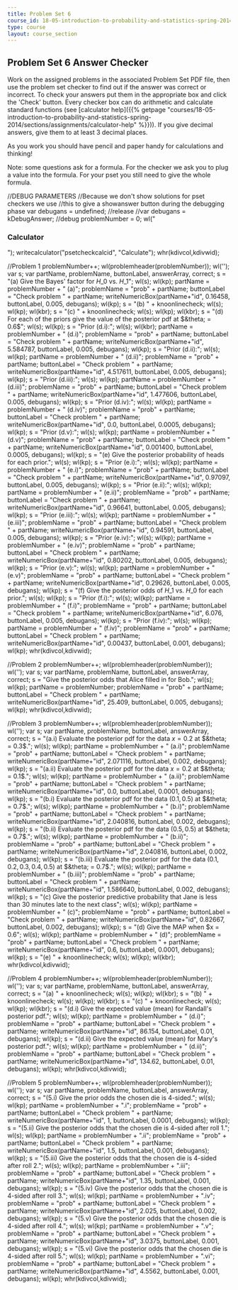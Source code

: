 ```yaml
---
title: Problem Set 6
course_id: 18-05-introduction-to-probability-and-statistics-spring-2014
type: course
layout: course_section
---
```

Problem Set 6 Answer Checker
----------------------------

Work on the assigned problems in the associated Problem Set PDF file, then use the problem set checker to find out if the answer was correct or incorrect. To check your answers put them in the appropriate box and click the 'Check' button. Every checker box can do arithmetic and calculate standard functions (see [calculator help]({{% getpage "courses/18-05-introduction-to-probability-and-statistics-spring-2014/sections/assignments/calculator-help" %}})). If you give decimal answers, give them to at least 3 decimal places.

As you work you should have pencil and paper handy for calculations and thinking!

Note: some questions ask for a formula. For the checker we ask you to plug a value into the formula. For your pset you still need to give the whole formula.

//DEBUG PARAMETERS //Because we don't show solutions for pset checkers we use //this to give a showanswer button during the debugging phase var debugans = undefined; //release //var debugans = kDebugAnswer; //debug problemNumber = 0; wl("<h3>Calculator</h3>"); writecalculator("psetcheckcalcid", "Calculate"); whr(kdivcol,kdivwid);

//Problem 1 problemNumber++; wl(problemheader(problemNumber)); wl(''); var s; var partName, problemName, buttonLabel, answerArray, correct; s = "(a) Give the Bayes' factor for $H\_0$ vs. $H\_1$"; wl(s); wl(kp); partName = problemNumber + " (a)"; problemName = "prob" + partName; buttonLabel = "Check problem " + partName; writeNumericBox(partName+"id", 0.16458, buttonLabel, 0.005, debugans); wl(kp); s = "(b) " + knoonlinecheck; wl(s); wl(kp); wl(kbr); s = "(c) " + knoonlinecheck; wl(s); wl(kp); wl(kbr); s = "(d) For each of the priors give the value of the posterior pdf at $&theta; = 0.6$"; wl(s); wl(kp); s = "Prior (d.i):"; wl(s); wl(kbr); partName = problemNumber + " (d.i)"; problemName = "prob" + partName; buttonLabel = "Check problem " + partName; writeNumericBox(partName+"id", 5.584787, buttonLabel, 0.005, debugans); wl(kp); s = "Prior (d.ii):"; wl(s); wl(kp); partName = problemNumber + " (d.ii)"; problemName = "prob" + partName; buttonLabel = "Check problem " + partName; writeNumericBox(partName+"id", 4.517611, buttonLabel, 0.005, debugans); wl(kp); s = "Prior (d.iii):"; wl(s); wl(kp); partName = problemNumber + " (d.iii)"; problemName = "prob" + partName; buttonLabel = "Check problem " + partName; writeNumericBox(partName+"id", 1.477606, buttonLabel, 0.005, debugans); wl(kp); s = "Prior (d.iv):"; wl(s); wl(kp); partName = problemNumber + " (d.iv)"; problemName = "prob" + partName; buttonLabel = "Check problem " + partName; writeNumericBox(partName+"id", 0.0, buttonLabel, 0.0005, debugans); wl(kp); s = "Prior (d.v):"; wl(s); wl(kp); partName = problemNumber + " (d.v)"; problemName = "prob" + partName; buttonLabel = "Check problem " + partName; writeNumericBox(partName+"id", 0.001400, buttonLabel, 0.0005, debugans); wl(kp); s = "(e) Give the posterior probability of heads for each prior."; wl(s); wl(kp); s = "Prior (e.i):"; wl(s); wl(kp); partName = problemNumber + " (e.i)"; problemName = "prob" + partName; buttonLabel = "Check problem " + partName; writeNumericBox(partName+"id", 0.97097, buttonLabel, 0.005, debugans); wl(kp); s = "Prior (e.ii):"; wl(s); wl(kp); partName = problemNumber + " (e.ii)"; problemName = "prob" + partName; buttonLabel = "Check problem " + partName; writeNumericBox(partName+"id", 0.96641, buttonLabel, 0.005, debugans); wl(kp); s = "Prior (e.iii):"; wl(s); wl(kp); partName = problemNumber + " (e.iii)"; problemName = "prob" + partName; buttonLabel = "Check problem " + partName; writeNumericBox(partName+"id", 0.94591, buttonLabel, 0.005, debugans); wl(kp); s = "Prior (e.iv):"; wl(s); wl(kp); partName = problemNumber + " (e.iv)"; problemName = "prob" + partName; buttonLabel = "Check problem " + partName; writeNumericBox(partName+"id", 0.80202, buttonLabel, 0.005, debugans); wl(kp); s = "Prior (e.v):"; wl(s); wl(kp); partName = problemNumber + " (e.v)"; problemName = "prob" + partName; buttonLabel = "Check problem " + partName; writeNumericBox(partName+"id", 0.29626, buttonLabel, 0.005, debugans); wl(kp); s = "(f) Give the posterior odds of $H\_1$ vs. $H\_0$ for each prior."; wl(s); wl(kp); s = "Prior (f.i):"; wl(s); wl(kp); partName = problemNumber + " (f.i)"; problemName = "prob" + partName; buttonLabel = "Check problem " + partName; writeNumericBox(partName+"id", 6.076, buttonLabel, 0.005, debugans); wl(kp); s = "Prior (f.iv):"; wl(s); wl(kp); partName = problemNumber + " (f.iv)"; problemName = "prob" + partName; buttonLabel = "Check problem " + partName; writeNumericBox(partName+"id", 0.00437, buttonLabel, 0.001, debugans); wl(kp); whr(kdivcol,kdivwid);

//Problem 2 problemNumber++; wl(problemheader(problemNumber)); wl(''); var s; var partName, problemName, buttonLabel, answerArray, correct; s = "Give the posterior odds that Alice filled in for Bob."; wl(s); wl(kp); partName = problemNumber; problemName = "prob" + partName; buttonLabel = "Check problem " + partName; writeNumericBox(partName+"id", 25.409, buttonLabel, 0.005, debugans); wl(kp); whr(kdivcol,kdivwid);

//Problem 3 problemNumber++; wl(problemheader(problemNumber)); wl(''); var s; var partName, problemName, buttonLabel, answerArray, correct; s = "(a.i) Evaluate the posterior pdf for the data $x= 0.2$ at $&theta; = 0.3$."; wl(s); wl(kp); partName = problemNumber + " (a.i)"; problemName = "prob" + partName; buttonLabel = "Check problem " + partName; writeNumericBox(partName+"id", 2.071116, buttonLabel, 0.002, debugans); wl(kp); s = "(a.ii) Evaluate the posterior pdf for the data $x = 0.2$ at $&theta; = 0.1$."; wl(s); wl(kp); partName = problemNumber + " (a.ii)"; problemName = "prob" + partName; buttonLabel = "Check problem " + partName; writeNumericBox(partName+"id", 0.0, buttonLabel, 0.0001, debugans); wl(kp); s = "(b.i) Evaluate the posterior pdf for the data $(0.1,0.5)$ at $&theta; = 0.7$."; wl(s); wl(kp); partName = problemNumber + " (b.i)"; problemName = "prob" + partName; buttonLabel = "Check problem " + partName; writeNumericBox(partName+"id", 2.040816, buttonLabel, 0.002, debugans); wl(kp); s = "(b.ii) Evaluate the posterior pdf for the data $(0.5, 0.5)$ at $&theta; = 0.7$."; wl(s); wl(kp); partName = problemNumber + " (b.ii)"; problemName = "prob" + partName; buttonLabel = "Check problem " + partName; writeNumericBox(partName+"id", 2.040816, buttonLabel, 0.002, debugans); wl(kp); s = "(b.iii) Evaluate the posterior pdf for the data $(0.1, 0.2, 0.3, 0.4, 0.5)$ at $&theta; = 0.7$."; wl(s); wl(kp); partName = problemNumber + " (b.iii)"; problemName = "prob" + partName; buttonLabel = "Check problem " + partName; writeNumericBox(partName+"id", 1.586640, buttonLabel, 0.002, debugans); wl(kp); s = "(c) Give the posterior predictive probability that Jane is less than 30 minutes late to the next class"; wl(s); wl(kp); partName = problemNumber + " (c)"; problemName = "prob" + partName; buttonLabel = "Check problem " + partName; writeNumericBox(partName+"id", 0.82667, buttonLabel, 0.002, debugans); wl(kp); s = "(d) Give the MAP when $x = 0.6"; wl(s); wl(kp); partName = problemNumber + " (d)"; problemName = "prob" + partName; buttonLabel = "Check problem " + partName; writeNumericBox(partName+"id", 0.6, buttonLabel, 0.0001, debugans); wl(kp); s = "(e) " + knoonlinecheck; wl(s); wl(kp); wl(kbr); whr(kdivcol,kdivwid);

//Problem 4 problemNumber++; wl(problemheader(problemNumber)); wl(''); var s; var partName, problemName, buttonLabel, answerArray, correct; s = "(a) " + knoonlinecheck; wl(s); wl(kp); wl(kbr); s = "(b) " + knoonlinecheck; wl(s); wl(kp); wl(kbr); s = "(c) " + knoonlinecheck; wl(s); wl(kp); wl(kbr); s = "(d.i) Give the expected value (mean) for Randall's posterior pdf."; wl(s); wl(kp); partName = problemNumber + " (d.i)"; problemName = "prob" + partName; buttonLabel = "Check problem " + partName; writeNumericBox(partName+"id", 86.154, buttonLabel, 0.01, debugans); wl(kp); s = "(d.ii) Give the expected value (mean) for Mary's posterior pdf."; wl(s); wl(kp); partName = problemNumber + " (d.ii)"; problemName = "prob" + partName; buttonLabel = "Check problem " + partName; writeNumericBox(partName+"id", 134.62, buttonLabel, 0.01, debugans); wl(kp); whr(kdivcol,kdivwid);

//Problem 5 problemNumber++; wl(problemheader(problemNumber)); wl(''); var s; var partName, problemName, buttonLabel, answerArray, correct; s = "(5.i) Give the prior odds the chosen die is 4-sided."; wl(s); wl(kp); partName = problemNumber + ".i"; problemName = "prob" + partName; buttonLabel = "Check problem " + partName; writeNumericBox(partName+"id", 1, buttonLabel, 0.0001, debugans); wl(kp); s = "(5.ii) Give the posterior odds that the chosen die is 4-sided after roll 1."; wl(s); wl(kp); partName = problemNumber + ".ii"; problemName = "prob" + partName; buttonLabel = "Check problem " + partName; writeNumericBox(partName+"id", 1.5, buttonLabel, 0.001, debugans); wl(kp); s = "(5.iii) Give the posterior odds that the chosen die is 4-sided after roll 2."; wl(s); wl(kp); partName = problemNumber + ".iii"; problemName = "prob" + partName; buttonLabel = "Check problem " + partName; writeNumericBox(partName+"id", 1.35, buttonLabel, 0.001, debugans); wl(kp); s = "(5.iv) Give the posterior odds that the chosen die is 4-sided after roll 3."; wl(s); wl(kp); partName = problemNumber + ".iv"; problemName = "prob" + partName; buttonLabel = "Check problem " + partName; writeNumericBox(partName+"id", 2.025, buttonLabel, 0.002, debugans); wl(kp); s = "(5.v) Give the posterior odds that the chosen die is 4-sided after roll 4."; wl(s); wl(kp); partName = problemNumber + ".v"; problemName = "prob" + partName; buttonLabel = "Check problem " + partName; writeNumericBox(partName+"id", 3.0375, buttonLabel, 0.001, debugans); wl(kp); s = "(5.vi) Give the posterior odds that the chosen die is 4-sided after roll 5."; wl(s); wl(kp); partName = problemNumber + ".vi"; problemName = "prob" + partName; buttonLabel = "Check problem " + partName; writeNumericBox(partName+"id", 4.5562, buttonLabel, 0.001, debugans); wl(kp); whr(kdivcol,kdivwid);